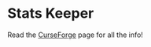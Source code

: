 # Stats Keeper

Read the [CurseForge](https://minecraft.curseforge.com/projects/stats-keeperCurseForge) page for all the info!
